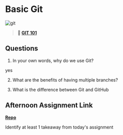 # Basic Git

![git](https://git-scm.com/images/branching-illustration@2x.png)

> **📖 [GIT 101](https://codeworksacademy.com/fs-student-guide/resources/wk1/01-GIT)**

## Questions

1. In your own words, why do we use Git?

yes

2. What are the benefits of having multiple branches?

3. What is the difference between Git and GitHub

## Afternoon Assignment Link

**[Repo](https://github.com/Jarrod-Payton/<ASSIGNMENT_REPO>)**

Identify at least 1 takeaway from today's assignment
